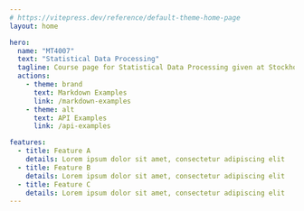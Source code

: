 ```yaml
---
# https://vitepress.dev/reference/default-theme-home-page
layout: home

hero:
  name: "MT4007"
  text: "Statistical Data Processing"
  tagline: Course page for Statistical Data Processing given at Stockholm University
  actions:
    - theme: brand
      text: Markdown Examples
      link: /markdown-examples
    - theme: alt
      text: API Examples
      link: /api-examples

features:
  - title: Feature A
    details: Lorem ipsum dolor sit amet, consectetur adipiscing elit
  - title: Feature B
    details: Lorem ipsum dolor sit amet, consectetur adipiscing elit
  - title: Feature C
    details: Lorem ipsum dolor sit amet, consectetur adipiscing elit
---
```


